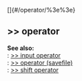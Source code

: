 []{#/operator/%3e%3e}    
## \>\> operator    
**See also:**    
:   [\>\> input operator](/ref/operator/%3e%3e/input)    
:   [\>\> operator (savefile)](/ref/savefile/operator/%3e%3e)    
:   [\>\> shift operator](/ref/operator/%3e%3e/shift)  